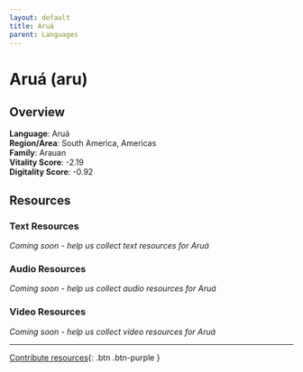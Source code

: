 ```yaml
---
layout: default
title: Aruá
parent: Languages
---
```


# Aruá (aru)

## Overview

**Language**: Aruá  
**Region/Area**: South America, Americas  
**Family**: Arauan  
**Vitality Score**: -2.19  
**Digitality Score**: -0.92  

## Resources

### Text Resources
*Coming soon - help us collect text resources for Aruá*

### Audio Resources
*Coming soon - help us collect audio resources for Aruá*

### Video Resources
*Coming soon - help us collect video resources for Aruá*

---

[Contribute resources](https://fairtrain.github.io/){: .btn .btn-purple }
